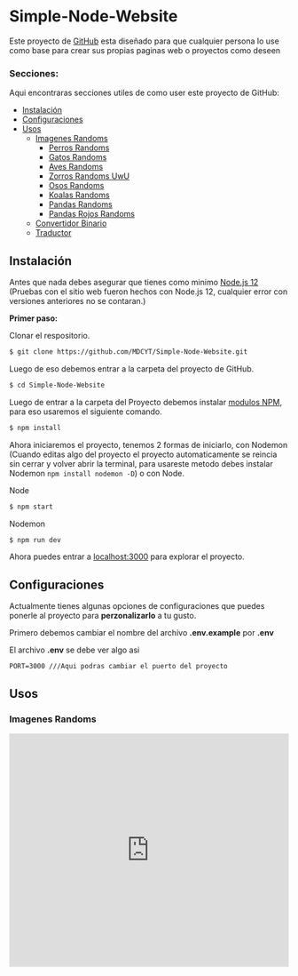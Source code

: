 # Simple-Node-Website

Este proyecto de [GitHub](https://github.com/MDCYT/Simple-Node-Website) esta diseñado para que cualquier persona lo use como base para crear sus propias paginas web o proyectos como deseen

### Secciones:
Aqui encontraras secciones utiles de como user este proyecto de GitHub:

- [Instalación](#Instalación)
- [Configuraciones](#Configuraciones)
- [Usos](#Usos)
  - [Imagenes Randoms](#Imagenes-Randoms)
    - [Perros Randoms](#random-dogs)
    - [Gatos Randoms](#random-cats)
    - [Aves Randoms](#random-birds)
    - [Zorros Randoms UwU](#random-foxs)
    - [Osos Randoms](#random-bears)
    - [Koalas Randoms](#random-koala)
    - [Pandas Randoms](#random-pandas)
    - [Pandas Rojos Randoms](#random-red-pandas)
  - [Convertidor Binario](#binary)
  - [Traductor](#translate)


## Instalación
Antes que nada debes asegurar que tienes como minimo [Node.js 12](https://nodejs.org/es/) (Pruebas con el sitio web fueron hechos con Node.js 12, cualquier error con versiones anteriores no se contaran.)

**Primer paso:**

Clonar el respositorio.

```bash
$ git clone https://github.com/MDCYT/Simple-Node-Website.git
```

Luego de eso debemos entrar a la carpeta del proyecto de GitHub.

```bash
$ cd Simple-Node-Website
```

Luego de entrar a la carpeta del Proyecto debemos instalar [modulos NPM](https://www.npmjs.com), para eso usaremos el siguiente comando.

```bash
$ npm install
```
Ahora iniciaremos el proyecto, tenemos 2 formas de iniciarlo, con Nodemon (Cuando editas algo del proyecto el proyecto automaticamente se reincia sin cerrar y volver abrir la terminal, para usareste metodo debes instalar Nodemon `npm install nodemon -D`) o con Node.

Node

```bash
$ npm start
```

Nodemon

```bash
$ npm run dev
```
Ahora puedes entrar a [localhost:3000](https://localhost:3000) para explorar el proyecto.

## Configuraciones

Actualmente tienes algunas opciones de configuraciones que puedes ponerle al proyecto para **perzonalizarlo** a tu gusto.

Primero debemos cambiar el nombre del archivo **.env.example** por **.env**

El archivo **.env** se debe ver algo asi

```env
PORT=3000 ///Aqui podras cambiar el puerto del proyecto
```

## Usos

### Imagenes Randoms

<!-- Copy and Paste Me -->
<div class="glitch-embed-wrap" style="height: 420px; width: 100%;">
  <iframe
    src="https://glitch.com/embed/#!/embed/morning-trail-sunshine?path=README.md&previewSize=100"
    title="morning-trail-sunshine on Glitch"
    allow="geolocation; microphone; camera; midi; vr; encrypted-media"
    style="height: 100%; width: 100%; border: 0;">
  </iframe>
</div>
